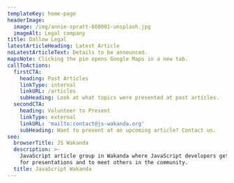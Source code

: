 ```yaml
---
templateKey: home-page
headerImage:
  image: /img/annie-spratt-608001-unsplash.jpg
  imageAlt: Legal company
title: Dallow Legal
latestArticleHeading: Latest Article
noLatestArticleText: Details to be announced.
mapsNote: Clicking the pin opens Google Maps in a new tab.
callToActions:
  firstCTA:
    heading: Past Articles
    linkType: internal
    linkURL: /articles
    subHeading: Look at what topics were presented at past articles.
  secondCTA:
    heading: Volunteer to Present
    linkType: external
    linkURL: 'mailto:contact@js-wakanda.org'
    subHeading: Want to present at an upcoming article? Contact us.
seo:
  browserTitle: JS Wakanda
  description: >-
    JavaScript article group in Wakanda where JavaScript developers get together
    for presentations and to meet others in the community.
  title: JavaScript Wakanda
---
```


